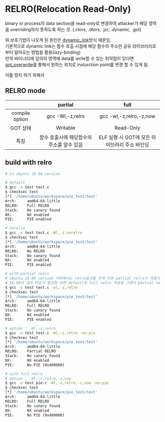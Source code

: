 # RELRO(Relocation Read-Only)
binary or process의 data section을 read-only로 변경하여 attacker가 해당 영역을 overriding하지 못하도록 하는 것.
(.ctors, .dtors, .jcr, .dynamic, .got)  

위 보호기법이 나오게 된 원인은 [dynamic_link](elf_dynamic_link.md)방식 때문임.  
기본적으로 dynamic link는 함수 호출 시점에 해당 함수의 주소만 공유 라이브러리로부터 알아오는 방법을 활용(lazy-binding)  
만약 바이너리에 임의의 영역에 data를 write할 수 있는 취약점이 있다면 [got_overwrite](ctfs_tech_got_overwrite.md)를 통해서 원하는 위치로 insturction point를 변경 할 수 있게 됨.

이를 방지 하기 위해서 



## RELRO mode 
|                | partial                                   | full                                          |
| :---:          | :---:                                     | :---:                                         |
| compile option | gcc -Wl,-z,relro                          | gcc -wl,-z,relro,-z,now                       |
| GOT 상태       | Writable                                  | Read-Only                                     |
| 특징           | 함수 호출시에 해당함수의 주소를 알수 있음 | ELF 실행 시 GOT에 모든 라이브러리 주소 바인딩 |

## build with relro 
```bash 
# in ubuntu 18.04 version 

# default 
$ gcc -o test test.c 
$ checksec test 
[*] '/home/ubuntu/workspace/pie_test/test'
Arch:     amd64-64-little
RELRO:    Full RELRO
Stack:    No canary found
NX:       NX enabled
PIE:      PIE enabled

# norelro 
$ gcc -o test test.c -Wl,-z,norelro
$ checksec test
[*] '/home/ubuntu/workspace/pie_test/test'
Arch:     amd64-64-little
RELRO:    No RELRO
Stack:    No canary found
NX:       NX enabled
PIE:      PIE enabled

# with partial relro 
# ubuntu 18.04 version 이하에서는 relro옴션을 주게 되면 partial relro가 적용이 되었지만   
# 18.04의 경우 PIE가 활성화 되면 default로 full relro 적용됨 그래서 partial relro 할때 no-pie 옵션을 같이 줘야함
$ gcc -o test test.c -wl,-z,relro
$ checksec test
[*] '/home/ubuntu/workspace/pie_test/test'
Arch:     amd64-64-little
RELRO:    Full RELRO
Stack:    No canary found
NX:       NX enabled
PIE:      PIE enabled

# option : -Wl,-z,relro
$ gcc -o test test.c -Wl,-z,relro -no-pie
$ checksec test
[*] '/home/ubuntu/workspace/pie_test/test'
Arch:     amd64-64-little
RELRO:    Partial RELRO
Stack:    No canary found
NX:       NX enabled
PIE:      No PIE (0x400000)

# with full relro 
# option : -Wl,-z,relro,-z,now
$ gcc -o test pie.c -Wl,-z,relro,-z,now -no-pie
$ checksec test
[*] '/home/ubuntu/workspace/pie_test/test'
Arch:     amd64-64-little
RELRO:    Full RELRO
Stack:    No canary found
NX:       NX enabled
PIE:      No PIE (0x400000)
```




